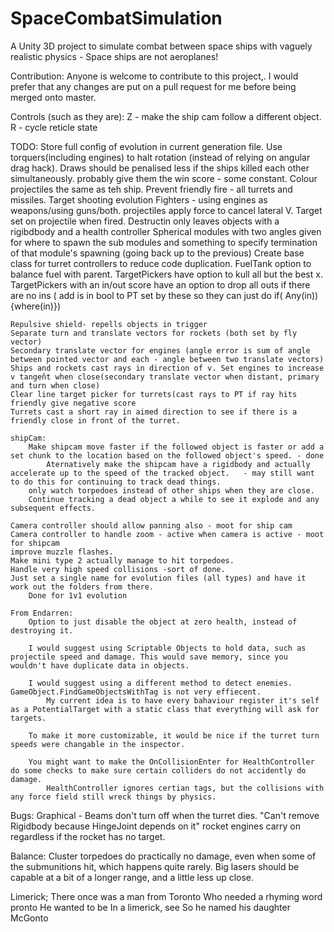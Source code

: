 # SpaceCombatSimulation
A Unity 3D project to simulate combat between space ships with vaguely realistic physics - Space ships are not aeroplanes!

Contribution:
Anyone is welcome to contribute to this project,. I would prefer that any changes are put on a pull request for me before being merged onto master.

Controls (such as they are):
Z - make the ship cam follow a different object.
R - cycle reticle state

TODO:
    Store full config of evolution in current generation file.
    Use torquers(including engines) to halt rotation (instead of relying on angular drag hack).
    Draws should be penalised less if the ships killed each other simultaneously. probably give them the win score - some constant.
    Colour projectiles the same as teh ship.
    Prevent friendly fire - all turrets and missiles.
    Target shooting evolution
    Fighters - using engines as weapons/using guns/both.
    projectiles apply force to cancel lateral V. Target set on projectile when fired.
    Destructin only leaves objects with a rigibdbody and a health controller
    Spherical modules with two angles given for where to spawn the sub modules and something to specify termination of that module's spawning (going back up to the previous)
    Create base class for turret controllers to reduce code duplication.
    FuelTank option to balance fuel with parent.
    TargetPickers have option to kull all but the best x.
    TargetPickers with an in/out score have an option to drop all outs if there are no ins ( add is in bool to PT set by these so they can just do if( Any(in)) {where(in)})

    Repulsive shield- repells objects in trigger
    Separate turn and translate vectors for rockets (both set by fly vector)
    Secondary translate vector for engines (angle error is sum of angle between pointed vector and each - angle between two translate vectors)
    Ships and rockets cast rays in direction of v. Set engines to increase v tangeñt when close(secondary translate vector when distant, primary and turn when close)
    Clear line target picker for turrets(cast rays to PT if ray hits friendly give negative score 
    Turrets cast a short ray in aimed direction to see if there is a friendly close in front of the turret.

    shipCam:
        Make shipcam move faster if the followed object is faster or add a set chunk to the location based on the followed object's speed. - done
            Aternatively make the shipcam have a rigidbody and actually accelerate up to the speed of the tracked object.   - may still want to do this for continuing to track dead things.
        only watch torpedoes instead of other ships when they are close.
        Continue tracking a dead object a while to see it explode and any subsequent effects.

    Camera controller should allow panning also - moot for ship cam
    Camera controller to handle zoom - active when camera is active - moot for shipcam
    improve muzzle flashes.
    Make mini type 2 actually manage to hit torpedoes.
    Handle very high speed collisions -sort of done.
    Just set a single name for evolution files (all types) and have it work out the folders from there.
        Done for 1v1 evolution

    From Endarren:
        Option to just disable the object at zero health, instead of destroying it.

        I would suggest using Scriptable Objects to hold data, such as projectile speed and damage. This would save memory, since you wouldn't have duplicate data in objects.

        I would suggest using a different method to detect enemies. GameObject.FindGameObjectsWithTag is not very effiecent.
            My current idea is to have every bahaviour register it's self as a PotentialTarget with a static class that everything will ask for targets.

        To make it more customizable, it would be nice if the turret turn speeds were changable in the inspector.

        You might want to make the OnCollisionEnter for HealthController do some checks to make sure certain colliders do not accidently do damage.
            HealthController ignores certian tags, but the collisions with any force field still wreck things by physics.


Bugs:
    Graphical - Beams don't turn off when the turret dies.
    "Can't remove Rigidbody because HingeJoint depends on it"
    rocket engines carry on regardless if the rocket has no target.

Balance:
    Cluster torpedoes do practically no damage, even when some of the submunitions hit, which happens quite rarely.
    Big lasers should be capable at a bit of a longer range, and a little less up close.

Limerick;
There once was a man from Toronto
Who needed a rhyming word pronto
He wanted to be 
In a limerick, see
So he named his daughter McGonto